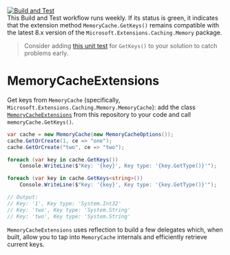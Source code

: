 [![Build and Test](https://github.com/aannenko/MemoryCacheExtensions/actions/workflows/dotnetcore.yml/badge.svg)](https://github.com/aannenko/MemoryCacheExtensions/actions/workflows/dotnetcore.yml)  
This Build and Test workflow runs weekly. If its status is green, it indicates that the extension method `MemoryCache.GetKeys()` remains compatible with the latest 8.x version of the `Microsoft.Extensions.Caching.Memory` package.  
> Consider adding [this unit test](src/Microsoft.Extensions.Caching.Memory.Extensions.Tests/MemoryCacheExtensionsTests.cs) for `GetKeys()` to your solution to catch problems early.

# MemoryCacheExtensions
Get keys from `MemoryCache` (specifically, `Microsoft.Extensions.Caching.Memory.MemoryCache`): add the class [`MemoryCacheExtensions`](/src/Microsoft.Extensions.Caching.Memory.Extensions/MemoryCacheExtensions.cs) from this repository to your code and call `memoryCache.GetKeys()`.

```csharp
var cache = new MemoryCache(new MemoryCacheOptions());
cache.GetOrCreate(1, ce => "one");
cache.GetOrCreate("two", ce => "two");

foreach (var key in cache.GetKeys())
    Console.WriteLine($"Key: '{key}', Key type: '{key.GetType()}'");

foreach (var key in cache.GetKeys<string>())
    Console.WriteLine($"Key: '{key}', Key type: '{key.GetType()}'");

// Output:
// Key: '1', Key type: 'System.Int32'
// Key: 'two', Key type: 'System.String'
// Key: 'two', Key type: 'System.String'
```

`MemoryCacheExtensions` uses reflection to build a few delegates which, when built, allow you to tap into `MemoryCache` internals and efficiently retrieve current keys.
